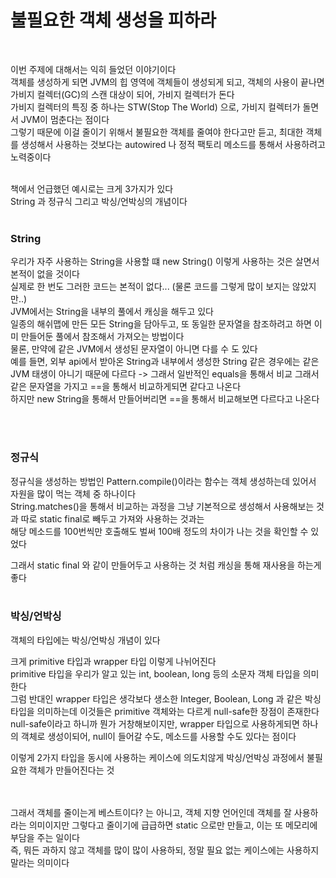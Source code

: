 # 불필요한 객체 생성을 피하라
<br>

이번 주제에 대해서는 익히 들었던 이야기이다 <br>
객체를 생성하게 되면 JVM의 힙 영역에 객체들이 생성되게 되고, 객체의 사용이 끝나면 가비지 컬렉터(GC)의 스캔 대상이 되어, 가비지 컬렉터가 돈다 <br>
가비지 컬렉터의 특징 중 하나는 STW(Stop The World) 으로, 가비지 컬렉터가 돌면서 JVM이 멈춘다는 점이다 <br>
그렇기 때문에 이걸 줄이기 위해서 불필요한 객체를 줄여야 한다고만 듣고, 최대한 객체를 생성해서 사용하는 것보다는 autowired 나 정적 팩토리 메소드를 통해서 사용하려고 노력중이다 <br>
<br>

책에서 언급했던 예시로는 크게 3가지가 있다 <br>
String 과 정규식 그리고 박싱/언박싱의 개념이다 <br>
<br>

### String
우리가 자주 사용하는 String을 사용할 떄 new String() 이렇게 사용하는 것은 살면서 본적이 없을 것이다 <br>
실제로 한 번도 그러한 코드는 본적이 없다... (물론 코드를 그렇게 많이 보지는 않았지만..) <br>
JVM에서는 String을 내부의 풀에서 캐싱을 해두고 있다 <br>
일종의 해쉬맵에 만든 모든 String을 담아두고, 또 동일한 문자열을 참조하려고 하면 이미 만들어둔 풀에서 참조해서 가져오는 방법이다 <br>
물론, 만약에 같은 JVM에서 생성된 문자열이 아니면 다를 수 도 있다 <br>
예를 들면, 외부 api에서 받아온 String과 내부에서 생성한 String 같은 경우에는 같은 JVM 태생이 아니기 때문에 다르다 -> 그래서 일반적인 equals을 통해서 비교
그래서 같은 문자열을 가지고 ==을 통해서 비교하게되면 같다고 나온다 <br>
하지만 new String을 통해서 만들어버리면 ==을 통해서 비교해보면 다르다고 나온다 <br>


<br><br>

### 정규식
정규식을 생성하는 방법인 Pattern.compile()이라는 함수는 객체 생성하는데 있어서 자원을 많이 먹는 객체 중 하나이다 <br>
String.matches()을 통해서 비교하는 과정을 그냥 기본적으로 생성해서 사용해보는 것과 따로 static final로 빼두고 가져와 사용하는 것과는 <br>
해당 메소드를 100번씩만 호출해도 벌써 100배 정도의 차이가 나는 것을 확인할 수 있었다 <br>

그래서 static final 와 같이 만들어두고 사용하는 것 처럼 캐싱을 통해 재사용을 하는게 좋다
<br><br>

### 박싱/언박싱
객체의 타입에는 박싱/언박싱 개념이 있다 <br>

크게 primitive 타입과 wrapper 타입 이렇게 나뉘어진다 <br>
primitive 타입을 우리가 알고 있는 int, boolean, long 등의 소문자 객체 타입을 의미한다 <br>
그럼 반대인 wrapper 타입은 생각보다 생소한 Integer, Boolean, Long 과 같은 박싱 타입을 의미하는데 이것들은 primitive 객체와는 다르게 null-safe한 장점이 존재한다 <br>
null-safe이라고 하니까 뭔가 거창해보이지만, wrapper 타입으로 사용하게되면 하나의 객체로 생성이되어, null이 들어갈 수도, 메소드를 사용할 수도 있다는 점이다 <br>

이렇게 2가지 타입을 동시에 사용하는 케이스에 의도치않게 박싱/언박싱 과정에서 불필요한 객체가 만들어진다는 것 <br>
<br><br>

그래서 객체를 줄이는게 베스트이다? 는 아니고, 객체 지향 언어인데 객체를 잘 사용하라는 의미이지만 그렇다고 줄이기에 급급하면 static 으로만 만들고, 이는 또 메모리에 부담을 주는 일이다 <br>
즉, 뭐든 과하지 않고 객체를 많이 많이 사용하되, 정말 필요 없는 케이스에는 사용하지 말라는 의미이다 <br>
<br><br><br>


